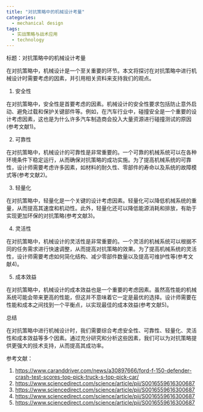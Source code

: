 ```yaml
---  
title: "对抗策略中的机械设计考量"  
categories:  
  - mechanical design  
tags: 
  - 实战策略与战术应用 
  - technology  
---  
```


标题：对抗策略中的机械设计考量

在对抗策略中，机械设计是一个至关重要的环节。本文将探讨在对抗策略中进行机械设计时需要考虑的因素，并引用相关资料来支持我们的观点。

1. 安全性

在对抗策略中，安全性是首要考虑的因素。机械设计的安全性要求包括防止意外启动、避免过载和保护关键部件等。例如，在汽车行业中，碰撞安全是一个重要的设计考虑因素，这也是为什么许多汽车制造商会投入大量资源进行碰撞测试的原因(参考文献1)。

2. 可靠性

在对抗策略中，机械设计的可靠性是非常重要的。一个可靠的机械系统可以在各种环境条件下稳定运行，从而确保对抗策略的成功实施。为了提高机械系统的可靠性，设计师需要考虑许多因素，如材料的耐久性、零部件的寿命以及系统的故障模式等(参考文献2)。

3. 轻量化

在对抗策略中，轻量化是一个关键的设计考虑因素。轻量化可以降低机械系统的重量，从而提高其速度和机动性。此外，轻量化还可以降低能源消耗和排放，有助于实现更加环保的对抗策略(参考文献3)。

4. 灵活性

在对抗策略中，机械设计的灵活性是非常重要的。一个灵活的机械系统可以根据不同的任务需求进行快速调整，从而提高对抗策略的效果。为了提高机械系统的灵活性，设计师需要考虑如何简化结构、减少零部件数量以及提高可维护性等(参考文献4)。

5. 成本效益

在对抗策略中，机械设计的成本效益也是一个重要的考虑因素。虽然高性能的机械系统可能会带来更高的性能，但这并不意味着它一定是最优的选择。设计师需要在性能和成本之间找到一个平衡点，以实现最佳的成本效益(参考文献5)。

总结

在对抗策略中进行机械设计时，我们需要综合考虑安全性、可靠性、轻量化、灵活性和成本效益等多个因素。通过充分研究和分析这些因素，我们可以为对抗策略提供更强大的技术支持，从而提高其成功率。

参考文献：

1. https://www.caranddriver.com/news/a30897666/ford-f-150-defender-crash-test-scores-top-pick-truck-s-top-pick-car/
2. https://www.sciencedirect.com/science/article/pii/S0016559616300687
3. https://www.sciencedirect.com/science/article/pii/S0016559616300687
4. https://www.sciencedirect.com/science/article/pii/S0016559616300687
5. https://www.sciencedirect.com/science/article/pii/S0016559616300687 
